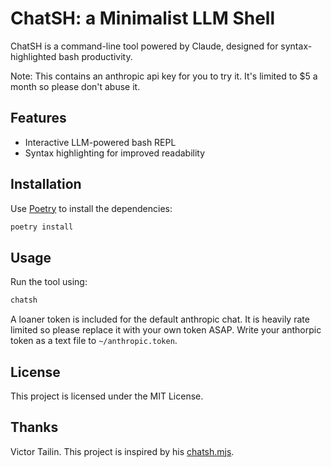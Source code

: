 # ChatSH: a Minimalist LLM Shell

ChatSH is a command-line tool powered by Claude, designed for syntax-highlighted bash productivity.

Note: This contains an anthropic api key for you to try it. It's limited to $5 a month so please don't abuse it.

## Features
- Interactive LLM-powered bash REPL
- Syntax highlighting for improved readability

## Installation

Use [Poetry](https://python-poetry.org/) to install the dependencies:

```bash
poetry install
```

## Usage

Run the tool using:

```bash
chatsh
```

A loaner token is included for the default anthropic chat. It is heavily rate limited so please replace it with your own token ASAP. Write your anthorpic token as a text file to `~/anthropic.token`.

## License
This project is licensed under the MIT License.

## Thanks
Victor Tailin. This project is inspired by his [chatsh.mjs](https://web.archive.org/web/20240000000000*/https://github.com/VictorTaelin/AI-scripts/blob/main/chatsh.mjs). 
